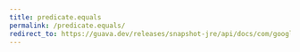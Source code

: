 ```yaml
---
title: predicate.equals
permalink: /predicate.equals/
redirect_to: https://guava.dev/releases/snapshot-jre/api/docs/com/google/common/base/Predicate.html#equals-java.lang.Object-
---
```

